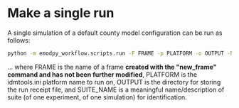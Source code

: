 # Make a single run

A single simulation of a default county model configuration can be run as follows:

```bash
python -m emodpy_workflow.scripts.run -F FRAME -p PLATFORM -o OUTPUT -N SUITE_NAME
```

... where FRAME is the name of a frame **created with the "new_frame" command and has not been further modified**, 
PLATFORM is the idmtools.ini platform name to run on, OUTPUT is the directory for storing the run receipt file, and
SUITE_NAME is a meaningful name/description of suite (of one experiment, of one simulation) for identification.

